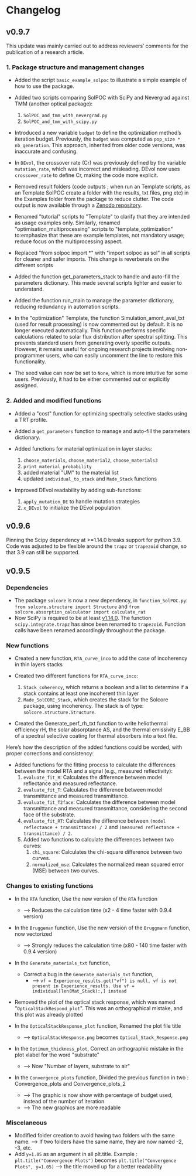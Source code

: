 # Changelog
## v0.9.7
This update was mainly carried out to address reviewers’ comments for the publication of a research article.

### 1. Package structure and management changes

- Added the script `basic_example_solpoc` to illustrate a simple example of how to use the package.

- Added two scripts comparing SolPOC with SciPy and Nevergrad against TMM (another optical package):
  1. `SolPOC_and_tmm_with_nevergrad.py`
  2. `SolPOC_and_tmm_with_scipy.py`

- Introduced a new variable `budget` to define the optimization method’s iteration budget. 
Previously, the `budget` was computed as `pop_size * nb_generation`. This approach, inherited from older code versions, was inaccurate and confusing.

- In `DEvol`, the crossover rate (Cr) was previously defined by the variable `mutation_rate`, which was incorrect and misleading.
DEvol now uses `crossover_rate` to define Cr, making the code more explicit.

- Removed result folders (code outputs ; when run an Template scripts, as an Template SolPOC create a folder with the results, txt files, png etc) in the Examples folder from the package to reduce clutter. The code output is now available through a [Zenodo repository](https://zenodo.org/records/17340621).

- Renamed "tutorial" scripts to "Template" to clarify that they are intended as usage examples only.
Similarly, renamed "optimisation_multiprocessing" scripts to "template_optimization" to:emphasize that these are example templates, not mandatory usage; reduce focus on the multiprocessing aspect.

- Replaced "from solpoc import *" with "import solpoc as sol" in all scripts for cleaner and safer imports.
This change is reverberate on the different scripts 

- Added the function get_parameters_stack to handle and auto-fill the parameters dictionary. This made several scripts lighter and easier to understand.

- Added the function run_main to manage the parameter dictionary, reducing redundancy in automation scripts.

- In the "optimization" Template, the function Simulation_amont_aval_txt (used for result processing) is now commented out by default.
It is no longer executed automatically. This function performs specific calculations related to solar flux distribution after spectral splitting.
This prevents standard users from generating overly specific outputs. However, it remains useful for ongoing research projects involving non-programmer users, who can easily uncomment the line to restore this functionality.

- The seed value can now be set to `None`, which is more intuitive for some users.
Previously, it had to be either commented out or explicitly assigned.

### 2. Added and modified functions

- Added a "cost" function for optimizing spectrally selective stacks using a TRT profile.

- Added a `get_parameters` function to manage and auto-fill the parameters dictionary.

- Added functions for material optimization in layer stacks:  
	1. `choose_materials`, `choose_material2`, `choose_materials3`  
	2. `print_material_probability`  
	3. added material "UM" to the material list  
	4. updated `individual_to_stack` and `Made_Stack` functions  

- Improved DEvol readability by adding sub-functions:  
	1. `apply_mutation_DE` to handle mutation strategies  
	2. `x_DEvol` to initialize the DEvol population  


## v0.9.6

Pinning the Scipy dependency at >=1.14.0 breaks support for python 3.9. Code was adjusted to be flexible around the `trapz` or `trapezoid` change, so that 3.9 can still be supported.

## v0.9.5
### Dependencies
- The package `solcore` is now a new dependency, in `function_SolPOC.py`: `from solcore.structure import Structure` and `from solcore.absorption_calculator import calculate_rat`
- Now SciPy is required to be at least [v1.14.0](https://docs.scipy.org/doc/scipy/release/1.14.0-notes.html). The function `scipy.integrate.trapz` has since been renamed to `trapezoid`. Function calls have been renamed accordingly throughout the package. 

### New functions
- Created a new function, `RTA_curve_inco` to add the case of incoherency in thin layers stacks

- Created two different functions for `RTA_curve_inco`:
	1. `Stack_coherency`, which returns a boolean and a list to determine if a stack contains at least one incoherent thin layer
	2. `Made_SolCORE_Stack`, which creates the stack for the Solcore package, using incoherency. The stack is of type: `solcore.structure.Structure`.

- Created the Generate_perf_rh_txt function to write heliothermal efficiency rH, the solar absorptance AS, and the thermal emissivity E_BB of a spectral selective coating for thermal absorbers into a text file.

Here’s how the description of the added functions could be worded, with proper corrections and consistency:

- Added functions for the fitting process to calculate the differences between the model RTA and a signal (e.g., measured reflectivity):
	1. `evaluate_fit_R`: Calculates the difference between model reflectance and measured reflectance.
	2. `evaluate_fit_T`: Calculates the difference between model transmittance and measured transmittance.
	3. `evaluate_fit_T2face`: Calculates the difference between model transmittance and measured transmittance, considering the second face of the substrate.
	4. `evaluate_fit_RT`: Calculates the difference between `(model reflectance + transmittance) / 2` and `(measured reflectance + transmittance) / 2`.
	5. Added two functions to calculate the differences between two curves:
		1. `chi_square`: Calculates the chi-square difference between two curves.
		2. `normalized_mse`: Calculates the normalized mean squared error (MSE) between two curves.

### Changes to existing functions
- In the `RTA` function,
Use the new version of the `RTA` function
	- --> Reduces the calculation time (x2 - 4 time faster with 0.9.4 version)

- In the `Bruggeman` function,
Use the new version of the `Bruggmann` function, now vectorized
	- --> Strongly reduces the calculation time (x80 - 140 time faster with 0.9.4 version)

- In the `Generate_materials_txt` function,
  - Correct a bug in the `Generate_materials_txt` function,
	- --> `vf = Experience_results.get("vf") is null, vf is not present in Experience_results. Use vf = individual[len(Mat_Stack):,] instead`

- Removed the plot of the optical stack response, which was named "`OpticalStackRespond_plot`". This was an orthographical mistake, and this plot was already plotted

- In the `OpticalStackResponse_plot` function,
Renamed the plot file title
	- --> `OpticalStackResponse.png` becomes `Optical_Stack_Response.png`

- In the `Optimum_thickness_plot`,
Correct an orthographic mistake in the plot xlabel for the word "substrate"
	- --> Now "Number of layers, substrate to air"

- In the `Convergence_plots` function,
Divided the previous function in two : Convergence_plots and Convergence_plots_2
	- --> The graphic is now show with percentage of budget used, instead of the number of iteration
	- --> The new graphics are more readable

### Miscelaneous
- Modified folder creation to avoid having two folders with the same name.
	--> If two folders have the same name, they are now named -2, -3, etc.
- Add `y=1.05` as an argument in all plt.title. Example : `plt.title("Convergence Plots")` becomes `plt.title("Convergence Plots", y=1.05)`
	--> the title moved up for a better readability
